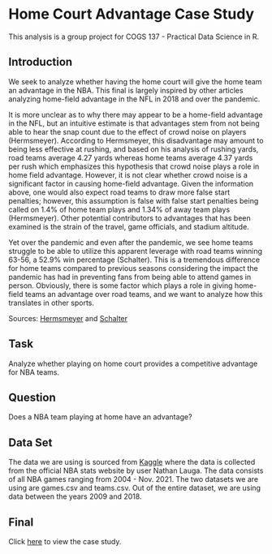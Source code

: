 # Home Court Advantage Case Study

This analysis is a group project for COGS 137 - Practical Data Science in R.

## Introduction

We seek to analyze whether having the home court will give the home team an advantage in the NBA. This final is largely inspired by other articles analyzing home-field advantage in the NFL in 2018 and over the pandemic. 

It is more unclear as to why there may appear to be a home-field advantage in the NFL, but an intuitive estimate is that advantages stem from not being able to hear the snap count due to the effect of crowd noise on players (Hermsmeyer). According to Hermsmeyer, this disadvantage may amount to being less effective at rushing, and based on his analysis of rushing yards, road teams average 4.27 yards whereas home teams average 4.37 yards per rush which emphasizes this hypothesis that crowd noise plays a role in home field advantage. However, it is not clear whether crowd noise is a significant factor in causing home-field advantage. Given the information above, one would also expect road teams to draw more  false start penalties; however, this assumption is false with false start penalties being called on 1.4% of home team plays and 1.34% of away team plays (Hermsmeyer). Other potential contributors to advantages that has been examined is the strain of the travel, game officials, and stadium altitude. 

Yet over the pandemic and even after the pandemic, we see home teams struggle to be able to utilize this apparent leverage with road teams winning 63-56, a 52.9% win percentage (Schalter). This is a tremendous difference for home teams compared to previous seasons considering the impact the pandemic has had in preventing fans from being able to attend games in person. Obviously, there is some factor which plays a role in giving home-field teams an advantage over road teams, and we want to analyze how this translates in other sports.

Sources: [Hermsmeyer](https://fivethirtyeight.com/features/the-nfls-home-field-advantage-is-real-but-why/) and [Schalter](https://fivethirtyeight.com/features/fans-are-back-at-nfl-games-but-home-field-advantage-isnt-yet/)

## Task

Analyze whether playing on home court provides a competitive advantage for NBA teams.

## Question

Does a NBA team playing at home have an advantage?

## Data Set

The data we are using is sourced from [Kaggle](https://www.kaggle.com/nathanlauga/nba-games?select=games.csv) where the data is collected from the official NBA stats website by user Nathan Lauga. The data consists of all NBA games ranging from 2004 - Nov. 2021. The two datasets we are using are games.csv and teams.csv. Out of the entire dataset, we are using data between the years 2009 and 2018.

## Final
Click [here](https://htmlpreview.github.io/?https://github.com/mchang21/Home-Court-Advantage-Case-Study/blob/main/project.html) to view the case study.